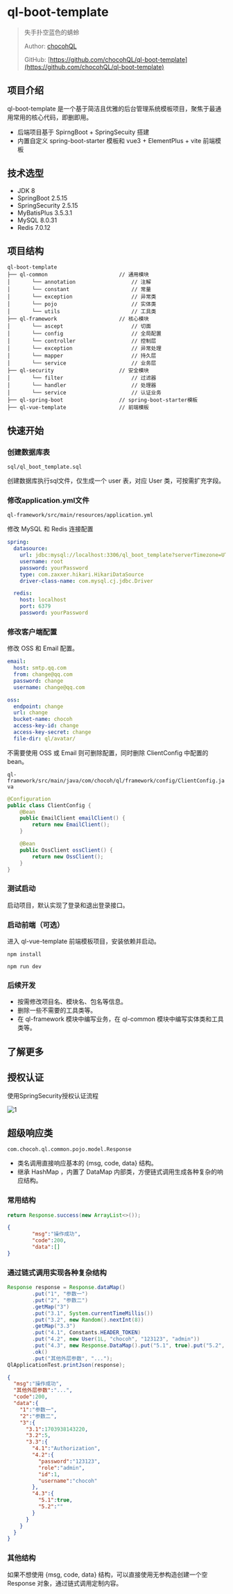 # ql-boot-template

> 失手扑空蓝色的蜻蛉
> 
> Author: [chocohQL](https://github.com/chocohQL)
> 
> GitHub: [https://github.com/chocohQL/ql-boot-template](https://github.com/chocohQL/ql-boot-template)

## 项目介绍

ql-boot-template 是一个基于简洁且优雅的后台管理系统模板项目，聚焦于最通用常用的核心代码，即删即用。
+ 后端项目基于 SpirngBoot + SpringSecuity 搭建
+ 内置自定义 spring-boot-starter 模板和 vue3 + ElementPlus + vite 前端模板

## 技术选型

+ JDK 8
+ SpringBoot 2.5.15
+ SpringSecurity 2.5.15
+ MyBatisPlus 3.5.3.1
+ MySQL 8.0.31
+ Redis 7.0.12

## 项目结构

```
ql-boot-template  
├── ql-common                       // 通用模块
│       └── annotation                  // 注解
│       └── constant                    // 常量
│       └── exception                   // 异常类
│       └── pojo                        // 实体类
│       └── utils                       // 工具类
├── ql-framework                    // 核心模块
│       └── ascept                      // 切面
│       └── config                      // 全局配置
│       └── controller                  // 控制层
│       └── exception                   // 异常处理
│       └── mapper                      // 持久层
│       └── service                     // 业务层
├── ql-security                     // 安全模块
│       └── filter                      // 过滤器
│       └── handler                     // 处理器
│       └── service                     // 认证业务
├── ql-spring-boot                  // spring-boot-starter模板
├── ql-vue-template                 // 前端模板
```

## 快速开始

### 创建数据库表

`sql/ql_boot_template.sql` 

创建数据库执行sql文件，仅生成一个 user 表，对应 User 类，可按需扩充字段。

### 修改application.yml文件

`ql-framework/src/main/resources/application.yml`

修改 MySQL 和 Redis 连接配置

```yaml
spring:
  datasource:
    url: jdbc:mysql://localhost:3306/ql_boot_template?serverTimezone=UTC&useUnicode=true&characterEncoding=utf8&useSSL=false
    username: root
    password: yourPassword
    type: com.zaxxer.hikari.HikariDataSource
    driver-class-name: com.mysql.cj.jdbc.Driver

  redis:
    host: localhost
    port: 6379
    password: yourPassword
```

### 修改客户端配置

修改 OSS 和 Email 配置。

```yaml
email:
  host: smtp.qq.com
  from: change@qq.com
  password: change
  username: change@qq.com

oss:
  endpoint: change
  url: change
  bucket-name: chocoh
  access-key-id: change
  access-key-secret: change
  file-dir: ql/avatar/
```

不需要使用 OSS 或 Email 则可删除配置，同时删除 ClientConfig 中配置的bean。

`ql-framework/src/main/java/com/chocoh/ql/framework/config/ClientConfig.java`

```java
@Configuration
public class ClientConfig {
    @Bean
    public EmailClient emailClient() {
        return new EmailClient();
    }

    @Bean
    public OssClient ossClient() {
        return new OssClient();
    }
}
```

### 测试启动

启动项目，默认实现了登录和退出登录接口。

### 启动前端（可选）

进入 ql-vue-template 前端模板项目，安装依赖并启动。

```shell
npm install

npm run dev
```

### 后续开发

+ 按需修改项目名、模块名、包名等信息。
+ 删除一些不需要的工具类等。
+ 在 ql-framework 模块中编写业务，在 ql-common 模块中编写实体类和工具类等。

## 了解更多

## 授权认证

使用SpringSecurity授权认证流程

![1](assets/1.svg)

## 超级响应类

`com.chocoh.ql.common.pojo.model.Response`

+ 类名调用直接响应基本的 {msg, code, data} 结构。
+ 继承 HashMap ，内置了 DataMap 内部类，方便链式调用生成各种复杂的响应结构。

### 常用结构

```java
return Response.success(new ArrayList<>());
```
```json
{
        "msg":"操作成功",
        "code":200,
        "data":[]
}
```
### 通过链式调用实现各种复杂结构

```java
Response response = Response.dataMap()
        .put("1", "参数一")
        .put("2", "参数二")
        .getMap("3")
        .put("3.1", System.currentTimeMillis())
        .put("3.2", new Random().nextInt(8))
        .getMap("3.3")
        .put("4.1", Constants.HEADER_TOKEN)
        .put("4.2", new User(1L, "chocoh", "123123", "admin"))
        .put("4.3", new Response.DataMap().put("5.1", true).put("5.2", ""))
        .ok()
        .put("其他外层参数", "...");
QlApplicationTest.printJson(response);
```

```json
{
  "msg":"操作成功",
  "其他外层参数":"...",
  "code":200,
  "data":{
    "1":"参数一",
    "2":"参数二",
    "3":{
      "3.1":1703938143220,
      "3.2":5,
      "3.3":{
        "4.1":"Authorization",
        "4.2":{
          "password":"123123",
          "role":"admin",
          "id":1,
          "username":"chocoh"
        },
        "4.3":{
          "5.1":true,
          "5.2":""
        }
      }
    }
  }
}
```

### 其他结构

如果不想使用 {msg, code, data} 结构，可以直接使用无参构造创建一个空 Response 对象，通过链式调用定制内容。

